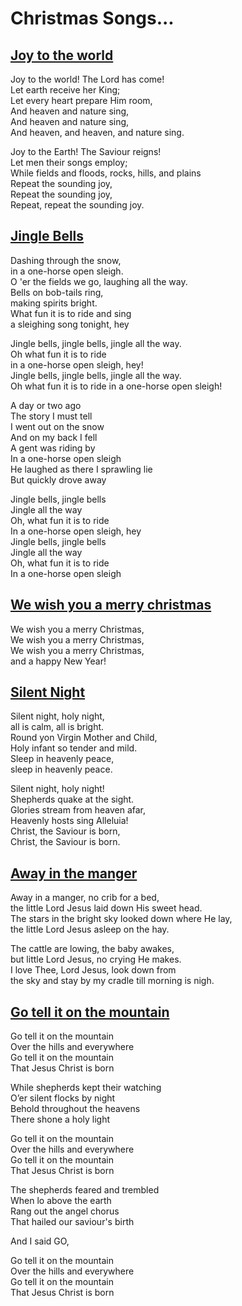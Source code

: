 # Christmas Songs...

## [Joy to the world](https://www.youtube.com/watch?v=30OaM6b48k8)

Joy to the world! The Lord has come!  
Let earth receive her King;  
Let every heart prepare Him room,  
And heaven and nature sing,  
And heaven and nature sing,  
And heaven, and heaven, and nature sing.  

Joy to the Earth! The Saviour reigns!  
Let men their songs employ;  
While fields and floods, rocks, hills, and plains  
Repeat the sounding joy,  
Repeat the sounding joy,  
Repeat, repeat the sounding joy.  


## [Jingle Bells](https://www.youtube.com/watch?v=3CWJNqyub3o)

Dashing through the snow,  
in a one-horse open sleigh.  
O 'er the fields we go, laughing all the way.  
Bells on bob-tails ring,  
making spirits bright.  
What fun it is to ride and sing  
a sleighing song tonight, hey 

Jingle bells, jingle bells, jingle all the way.  
Oh what fun it is to ride  
in a one-horse open sleigh, hey!  
Jingle bells, jingle bells, jingle all the way.  
Oh what fun it is to ride in a one-horse open sleigh!  

A day or two ago  
The story I must tell  
I went out on the snow  
And on my back I fell  
A gent was riding by  
In a one-horse open sleigh  
He laughed as there I sprawling lie  
But quickly drove away 

Jingle bells, jingle bells  
Jingle all the way  
Oh, what fun it is to ride  
In a one-horse open sleigh, hey  
Jingle bells, jingle bells  
Jingle all the way  
Oh, what fun it is to ride  
In a one-horse open sleigh  

## [We wish you a merry christmas](https://www.youtube.com/watch?v=g-OF7KGyDis)

We wish you a merry Christmas,  
We wish you a merry Christmas,  
We wish you a merry Christmas,  
and a happy New Year!

## [Silent Night](https://www.youtube.com/watch?v=nEH7_2c644Q)

Silent night, holy night,  
all is calm, all is bright.  
Round yon Virgin Mother and Child,  
Holy infant so tender and mild.  
Sleep in heavenly peace,  
sleep in heavenly peace.  

Silent night, holy night!  
Shepherds quake at the sight.  
Glories stream from heaven afar,  
Heavenly hosts sing Alleluia!  
Christ, the Saviour is born,  
Christ, the Saviour is born.  

## [Away in the manger](https://www.youtube.com/watch?v=AnwO_0DrpCk)

Away in a manger, no crib for a bed,  
the little Lord Jesus laid down His sweet head.  
The stars in the bright sky looked down where He lay,  
the little Lord Jesus asleep on the hay.  

The cattle are lowing, the baby awakes,  
but little Lord Jesus, no crying He makes.  
I love Thee, Lord Jesus, look down from  
the sky and stay by my cradle till morning is nigh.  

## [Go tell it on the mountain](https://www.youtube.com/watch?v=NsX3tYbai1Q)

Go tell it on the mountain  
Over the hills and everywhere  
Go tell it on the mountain  
That Jesus Christ is born  

While shepherds kept their watching  
O’er silent flocks by night  
Behold throughout the heavens  
There shone a holy light  

Go tell it on the mountain  
Over the hills and everywhere  
Go tell it on the mountain  
That Jesus Christ is born  

The shepherds feared and trembled  
When lo above the earth  
Rang out the angel chorus  
That hailed our saviour's birth  

And I said GO,  

Go tell it on the mountain  
Over the hills and everywhere  
Go tell it on the mountain  
That Jesus Christ is born   





